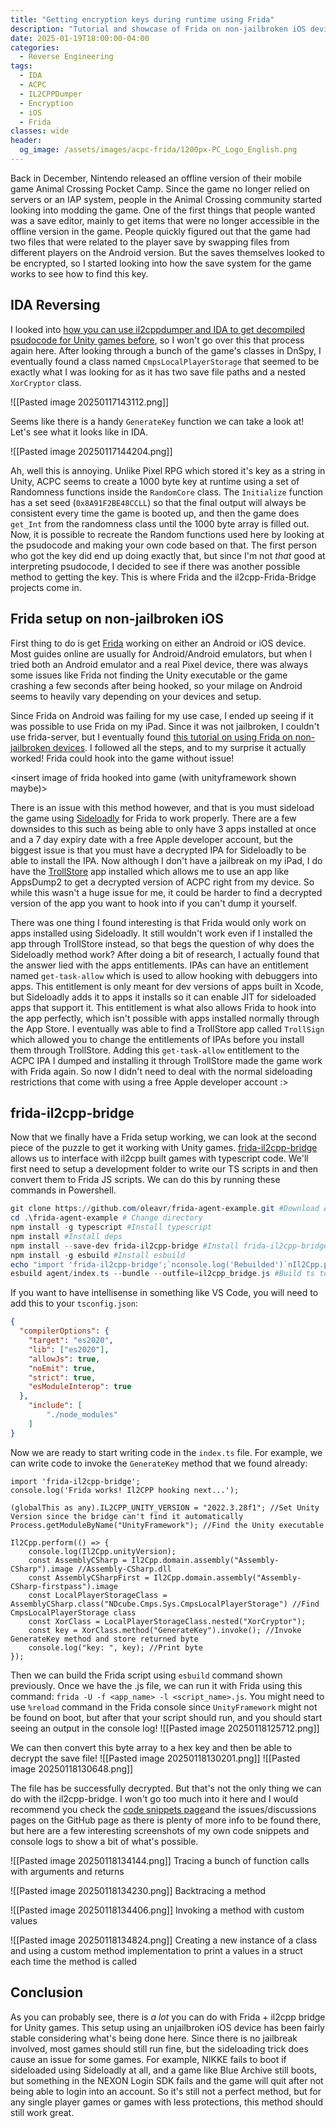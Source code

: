 ```yaml
---
title: "Getting encryption keys during runtime using Frida"
description: "Tutorial and showcase of Frida on non-jailbroken iOS devices"
date: 2025-01-19T18:00:00-04:00
categories:
  - Reverse Engineering
tags:
  - IDA
  - ACPC
  - IL2CPPDumper
  - Encryption
  - iOS
  - Frida
classes: wide
header:
  og_image: /assets/images/acpc-frida/1200px-PC_Logo_English.png
---
```


Back in December, Nintendo released an offline version of their mobile game Animal Crossing Pocket Camp. Since the game no longer relied on servers or an IAP system, people in the Animal Crossing community started looking into modding the game. One of the first things that people wanted was a save editor, mainly to get items that were no longer accessible in the offline version in the game.
People quickly figured out that the game had two files that were related to the player save by swapping files from different players on the Android version. But the saves themselves looked to be encrypted, so I started looking into how the save system for the game works to see how to find this key.

## IDA Reversing

I looked into [how you can use il2cppdumper and IDA to get decompiled psudocode for Unity games before](https://maren0000.github.io/website/reverse%20engineering/Breaking-DRPG/), so I won't go over this that process again here. After looking through a bunch of the game's classes in DnSpy, I eventually found a class named `CmpsLocalPlayerStorage` that seemed to be exactly what I was looking for as it has two save file paths and a nested `XorCryptor` class.

![[Pasted image 20250117143112.png]]

Seems like there is a handy `GenerateKey` function we can take a look at! Let's see what it looks like in IDA.

![[Pasted image 20250117144204.png]]

Ah, well this is annoying. Unlike Pixel RPG which stored it's key as a string in Unity, ACPC seems to create a 1000 byte key at runtime using a set of Randomness functions inside the `RandomCore` class. The `Initialize` function has a set seed (`0x8A91F2BE48CCLL`) so that the final output will always be consistent every time the game is booted up, and then the game does `get_Int` from the randomness class until the 1000 byte array is filled out.
Now, it is possible to recreate the Random functions used here by looking at the psudocode and making your own code based on that. The first person who got the key did end up doing exactly that, but since I'm not *that* good at interpreting psudocode, I decided to see if there was another possible method to getting the key. This is where Frida and the il2cpp-Frida-Bridge projects come in.

## Frida setup on non-jailbroken iOS

First thing to do is get [Frida](https://frida.re/) working on either an Android or iOS device. Most guides online are usually for Android/Android emulators, but when I tried both an Android emulator and a real Pixel device, there was always some issues like Frida not finding the Unity executable or the game crashing a few seconds after being hooked, so your milage on Android seems to heavily vary depending on your devices and setup.

Since Frida on Android was failing for my use case, I ended up seeing if it was possible to use Frida on my iPad. Since it was not jailbroken, I couldn't use frida-server, but I eventually found [this tutorial on using Frida on non-jailbroken devices](https://infosecwriteups.com/unlocking-potential-exploring-frida-objection-on-non-jailbroken-devices-without-application-ed0367a84f07). I followed all the steps, and to my surprise it actually worked! Frida could hook into the game without issue!

<insert image of frida hooked into game (with unityframework shown maybe)>

There is an issue with this method however, and that is you must sideload the game using [Sideloadly](https://sideloadly.io/) for Frida to work properly. There are a few downsides to this such as being able to only have 3 apps installed at once and a 7 day expiry date with a free Apple developer account, but the biggest issue is that you must have a decrypted IPA for Sideloadly to be able to install the IPA. Now although I don't have a jailbreak on my iPad, I do have the [TrollStore](https://ios.cfw.guide/installing-trollstore/) app installed which allows me to use an app like AppsDump2 to get a decrypted version of ACPC right from my device. So while this wasn't a huge issue for me, it could be harder to find a decrypted version of the app you want to hook into if you can't dump it yourself.

There was one thing I found interesting is that Frida would only work on apps installed using Sideloadly. It still wouldn't work even if I installed the app through TrollStore instead, so that begs the question of why does the Sideloadly method work? After doing a bit of research, I actually found that the answer lied with the apps entitlements. IPAs can have an entitlement named `get-task-allow` which is used to allow hooking with debuggers into apps. This entitlement is only meant for dev versions of apps built in Xcode, but Sideloadly adds it to apps it installs so it can enable JIT for sideloaded apps that support it. This entitlement is what also allows Frida to hook into the app perfectly, which isn't possible with apps installed normally through the App Store.
I eventually was able to find a TrollStore app called `TrollSign` which allowed you to change the entitlements of IPAs before you install them through TrollStore. Adding this `get-task-allow` entitlement to the ACPC IPA I dumped and installing it through TrollStore made the game work with Frida again. So now I didn't need to deal with the normal sideloading restrictions that come with using a free Apple developer account :>

## frida-il2cpp-bridge
Now that we finally have a Frida setup working, we can look at the second piece of the puzzle to get it working with Unity games. [frida-il2cpp-bridge](https://github.com/vfsfitvnm/frida-il2cpp-bridge) allows us to interface with il2cpp built games with typescript code. We'll first need to setup a development folder to write our TS scripts in and then convert them to Frida JS scripts. We can do this by running these commands in Powershell.
```Powershell
git clone https://github.com/oleavr/frida-agent-example.git #Download Agent Example
cd .\frida-agent-example # Change directory
npm install -g typescript #Install typescript
npm install #Install deps
npm install --save-dev frida-il2cpp-bridge #Install frida-il2cpp-bridge
npm install -g esbuild #Install esbuild
echo "import 'frida-il2cpp-bridge';`nconsole.log('Rebuilded')`nIl2Cpp.perform(() => { Il2Cpp.dump() });" | Set-Content -Path .\agent\index.ts -Encoding utf8 #Create index.ts file
esbuild agent/index.ts --bundle --outfile=il2cpp_bridge.js #Build ts to js
```

If you want to have intellisense in something like VS Code, you will need to add this to your `tsconfig.json`:
```JSON
{
  "compilerOptions": {
    "target": "es2020",
    "lib": ["es2020"],
    "allowJs": true,
    "noEmit": true,
    "strict": true,
    "esModuleInterop": true
  },
    "include": [
        "./node_modules"
    ]
}
```

Now we are ready to start writing code in the `index.ts` file. For example, we can write code to invoke the `GenerateKey` method that we found already:
```TS
import 'frida-il2cpp-bridge';
console.log('Frida works! Il2CPP hooking next...');

(globalThis as any).IL2CPP_UNITY_VERSION = "2022.3.28f1"; //Set Unity Version since the bridge can't find it automatically
Process.getModuleByName("UnityFramework"); //Find the Unity executable

Il2Cpp.perform(() => {
    console.log(Il2Cpp.unityVersion);
    const AssemblyCSharp = Il2Cpp.domain.assembly("Assembly-CSharp").image //Assembly-CSharp.dll
    const AssemblyCSharpFirst = Il2Cpp.domain.assembly("Assembly-CSharp-firstpass").image
    const LocalPlayerStorageClass = AssemblyCSharp.class("NDcube.Cmps.Sys.CmpsLocalPlayerStorage") //Find CmpsLocalPlayerStorage class
    const XorClass = LocalPlayerStorageClass.nested("XorCryptor");
    const key = XorClass.method("GenerateKey").invoke(); //Invoke GenerateKey method and store returned byte
    console.log("key: ", key); //Print byte
});
```

Then we can build the Frida script using `esbuild` command shown previously. Once we have the .js file, we can run it with Frida using this command: `frida -U -f <app_name> -l <script_name>.js`. You might need to use `%reload` command in the Frida console since `UnityFramework` might not be found on boot, but after that your script should run, and you should start seeing an output in the console log!
![[Pasted image 20250118125712.png]]

We can then convert this byte array to a hex key and then be able to decrypt the save file!
![[Pasted image 20250118130201.png]]
![[Pasted image 20250118130648.png]]

The file has be successfully decrypted. But that's not the only thing we can do with the il2cpp-bridge. I won't go too much into it here and I would recommend you check the [code snippets page](https://github.com/vfsfitvnm/frida-il2cpp-bridge/wiki/Snippets)and the issues/discussions pages on the GitHub page as there is plenty of more info to be found there, but here are a few interesting screenshots of my own code snippets and console logs to show a bit of what's possible. 

![[Pasted image 20250118134144.png]]
Tracing a bunch of function calls with arguments and returns

![[Pasted image 20250118134230.png]]
Backtracing a method

![[Pasted image 20250118134406.png]]
Invoking a method with custom values

![[Pasted image 20250118134824.png]]
Creating a new instance of a class and using a custom method implementation to print a values in a struct each time the method is called


## Conclusion
As you can probably see, there is *a lot* you can do with Frida + il2cpp bridge for Unity games. This setup using an unjailbroken iOS device has been fairly stable considering what's being done here. Since there is no jailbreak involved, most games should still run fine, but the sideloading trick does cause an issue for some games. For example, NIKKE fails to boot if sideloaded using Sideloadly at all, and a game like Blue Archive still boots, but something in the NEXON Login SDK fails and the game will quit after not being able to login into an account. So it's still not a perfect method, but for any single player games or games with less protections, this method should still work great.